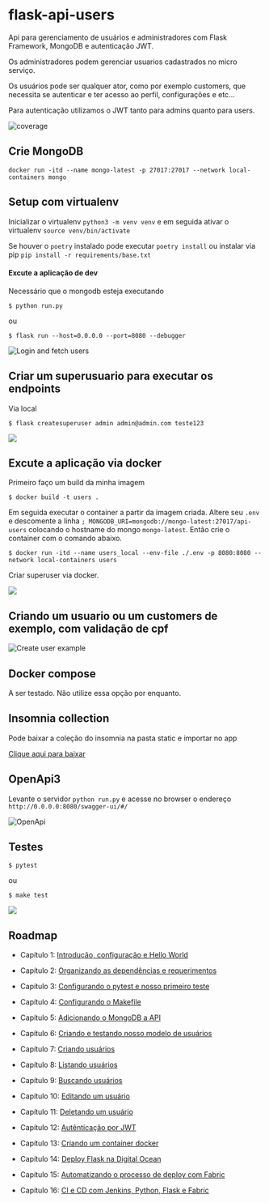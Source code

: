 # flask-api-users

Api para gerenciamento de usuários e administradores com Flask Framework, MongoDB e autenticação JWT.

Os administradores podem gerenciar usuarios cadastrados no micro serviço.

Os usuários pode ser qualquer ator, como por exemplo customers, que necessita se autenticar e ter acesso ao perfil, configurações e etc...

Para autenticação utilizamos o JWT tanto para admins quanto para users.


![coverage](./static/coverage.svg)

## Crie MongoDB

```shell
docker run -itd --name mongo-latest -p 27017:27017 --network local-containers mongo
```

## Setup com virtualenv

Inicializar o virtualenv `python3 -m venv venv` e em seguida ativar o virtualenv `source venv/bin/activate`

Se houver o `poetry` instalado pode executar `poetry install` ou instalar via pip `pip install -r requirements/base.txt`

#### Excute a aplicação de dev

Necessário que o mongodb esteja executando

```shell
$ python run.py
```

ou

```shell
$ flask run --host=0.0.0.0 --port=8080 --debugger
```

![Login and fetch users](./static/login-and-fetch-users.gif)


## Criar um superusuario para executar os endpoints

Via local

```shell
$ flask createsuperuser admin admin@admin.com teste123
```

![](./static/create-superuser.gif)


## Excute a aplicação via docker

Primeiro faço um build da minha imagem

```shell
$ docker build -t users .
```

Em seguida executar o container a partir da imagem criada. Altere seu `.env` e descomente a linha `; MONGODB_URI=mongodb://mongo-latest:27017/api-users` colocando o hostname do mongo `mongo-latest`. Então crie o container com o comando abaixo.

```shell
$ docker run -itd --name users_local --env-file ./.env -p 8080:8080 --network local-containers users
```

Criar superuser via docker.

![](./static/create-superuser-with-docker.gif)

## Criando um usuario  ou um customers de exemplo, com validação de cpf

![Create user example](./static/docker-create-user.gif)

## Docker compose

A ser testado. Não utilize essa opção por enquanto.

## Insomnia collection

Pode baixar a coleção do insomnia na pasta static e importar no app

[Clique aqui para baixar](./static/Insomnia_2023-05-11.json)

## OpenApi3

Levante o servidor `python run.py` e acesse no browser o endereço `http://0.0.0.0:8080/swagger-ui/#/`

![OpenApi](./static/openapi3.png)

## Testes

```shell
$ pytest
```

ou

```shell
$ make test
```

![](./static/make-test.gif)

## Roadmap

* Capítulo 1: [Introdução, configuração e Hello World](https://www.lucassimon.com.br/2018/06/serie-api-em-flask---parte-1---introducao-configuracao-e-hello-world/)

* Capítulo 2: [Organizando as dependências e requerimentos](https://lucassimon.com.br/2018/06/serie-api-em-flask---parte-2---organizando-as-dependencias-e-requerimentos/)

* Capítulo 3: [Configurando o pytest e nosso primeiro teste](https://lucassimon.com.br/2018/06/serie-api-em-flask---parte-3---configurando-o-pytest-e-nosso-primeiro-teste/)

* Capítulo 4: [Configurando o Makefile](https://lucassimon.com.br/2018/06/serie-api-em-flask---parte-4---configurando-o-makefile/)

* Capítulo 5: [Adicionando o MongoDB a API](https://lucassimon.com.br/2018/07/serie-api-em-flask---parte-5---mongodb/)

* Capítulo 6: [Criando e testando nosso modelo de usuários](https://lucassimon.com.br/2018/10/serie-api-em-flask---parte-6---criando-e-testando-nosso-modelo-de-usuarios/)

* Capítulo 7: [Criando usuários](https://lucassimon.com.br/2018/10/serie-api-em-flask---parte-7---criando-usuarios/)

* Capítulo 8: [Listando usuários](https://lucassimon.com.br/2018/10/serie-api-em-flask---parte-8---listando-usuarios/)

* Capítulo 9: [Buscando usuários](https://lucassimon.com.br/2018/10/serie-api-em-flask---parte-9---buscando-usuarios/)

* Capítulo 10: [Editando um usuário](https://lucassimon.com.br/2018/10/serie-api-em-flask---parte-10---editando-um-usuario/)

* Capítulo 11: [Deletando um usuário](https://lucassimon.com.br/2018/10/serie-api-em-flask---parte-11---deletando-um-usuario/)

* Capítulo 12: [Autênticação por JWT](https://lucassimon.com.br/2018/10/serie-api-em-flask---parte-12---autenticacao-por-jwt/)

* Capítulo 13: [Criando um container docker](https://lucassimon.com.br/2018/10/serie-api-em-flask---parte-13---criando-um-container-docker/)

* Capítulo 14: [Deploy Flask na Digital Ocean](https://lucassimon.com.br/2018/10/serie-api-em-flask---parte-14---arquivos-de-configuracao-para-deploy-na-digital-ocean/)

* Capítulo 15: [Automatizando o processo de deploy com Fabric](https://lucassimon.com.br/2018/11/serie-api-em-flask---parte-15---automatizando-o-processo-de-deploy-com-fabric/)

* Capítulo 16: [CI e CD com Jenkins, Python, Flask e Fabric](https://lucassimon.com.br/2018/11/serie-api-em-flask---parte-16---ci-e-cd-com-jenkins-python-flask-e-fabric/)
